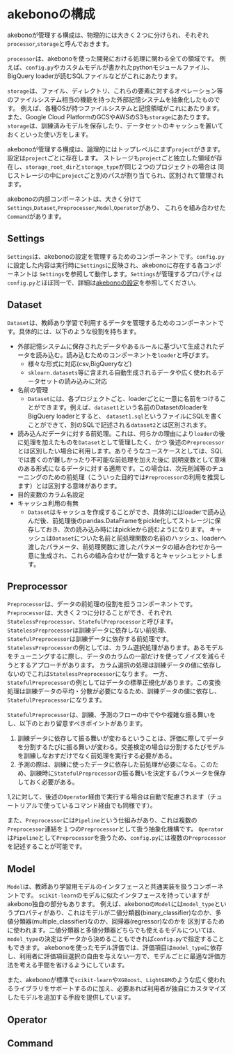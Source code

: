 # akebonoの構成


akebonoが管理する構成は、物理的には大きく２つに分けられ、それぞれ`processor`,`storage`と呼んでおきます。

`processor`は、akebonoを使った開発における処理に関わる全ての領域です。
例えば、`config.py`やカスタムモデルが書かれたpythonモジュールファイル、BigQuery loaderが読むSQLファイルなどがこれにあたります。

`storage`は、ファイル、ディレクトリ、これらの要素に対するオペレーション等のファイルシステム相当の機能を持った外部記憶システムを抽象化したものです。
例えば、各種OSが持つファイルシステムと記憶領域がこれにあたります。また、Google Cloud PlatformのGCSやAWSのS3も`storage`にあたります。
`storage`は、訓練済みモデルを保存したり、データセットのキャッシュを置いておくといった使い方をします。


akebonoが管理する構成は、論理的にはトップレベルにまず`project`がきます。設定は`project`ごとに存在します。
ストレージも`project`ごと独立した領域が存在し、`storage_root_dir`と`storage_type`が同じ２つのプロジェクトの場合は
同じストレージの中に`project`ごと別のパスが割り当てられ、区別されて管理されます。

akebonoの内部コンポーネントは、大きく分けて `Settings`,`Dataset`,`Preprocessor`,`Model`,`Operator`があり、
これらを組み合わせた`Command`があります。


## Settings

`Settings`は、akebonoの設定を管理するためのコンポーネントです。`config.py`に設定した内容は実行時に`Settings`に反映され、akebonoに存在する各コンポーネントは
`Settings`を参照して動作します。`Settings`が管理するプロパティは`config.py`とほぼ同一で、詳細は[akebonoの設定](config.md)を参照してください。

## Dataset

`Dataset`は、教師あり学習で利用するデータを管理するためのコンポーネントです。具体的には、以下のような役割を持ちます。

* 外部記憶システムに保存されたデータやあるルールに基づいて生成されたデータを読み込む。読み込むためのコンポーネントを`loader`と呼びます。
    - 様々な形式に対応(csv,BigQueryなど)
    - `sklearn.datasets`等に含まれる自動生成されるデータや広く使われるデータセットの読み込みに対応
* 名前の管理
    - `Dataset`には、各プロジェクトごと、loaderごとに一意に名前をつけることができます。例えば、`dataset1`という名前のDatasetのloaderをBigQuery loaderとすると、
    `dataset1.sql`というファイルにSQLを書くことができて、別のSQLで記述される`dataset2`とは区別されます。
* 読み込んだデータに対する前処理。これは、何らかの理由により`loader`の後に処理を加えたものを`Dataset`として管理したく、かつ
後述の`Preprocessor`とは区別したい場合に利用します。ありそうなユースケースとしては、SQLでは書くのが難しかったり不可能な前処理を加えた後に
説明変数として意味のある形式になるデータに対する適用です。この場合は、次元削減等のチューニングのための前処理（こういった目的では`Preprocessor`の利用を推奨します）とは区別する意味があります。
* 目的変数のカラム名設定
* キャッシュ利用の有無
    - `Dataset`はキャッシュを作成することができ、具体的にはloaderで読み込んだ後、前処理後のpandas.DataFrameをpickle化してストレージに保存しておき、次の読み込み時にはpickleから読むようになります。
    キャッシュは`Dataset`についた名前と前処理関数の名前のハッシュ、loaderへ渡したパラメータ、前処理関数に渡したパラメータの組み合わせから一意に生成され、これらの組み合わせが一致するとキャッシュヒットします。


## Preprocessor

`Preprocessor`は、データの前処理の役割を担うコンポーネントです。
`Preprocessor`は、大きく２つに分けることができ、それぞれ`StatelessPreprocessor`、`StatefulPreprocessor`と呼びます。
`StatelessPreprocessor`は訓練データに依存しない前処理、`StatefulPreprocessor`は訓練データに依存する前処理です。
`StatelessPreprocessor`の例としては、カラム選択処理があります。あるモデルをチューニングするに際し、データのカラムの一部だけを使ってノイズを減らそうとするアプローチがあります。
カラム選択の処理は訓練データの値に依存しないのでこれは`StatelessPreprocessor`になります。
一方、`StatefulPreprocessor`の例としてはデータの標準正規化があります。この変換処理は訓練データの平均・分散が必要になるため、訓練データの値に依存し、`StatefulPreprocessor`になります。

`StatefulPreprocessor`は、訓練、予測のフローの中でやや複雑な振る舞いをし、以下のとおり留意すべきポイントがあります。

1. 訓練データに依存して振る舞いが変わるということは、評価に際してデータを分割するたびに振る舞いが変わる。交差検定の場合は分割するたびモデルを訓練しなおすだけでなく前処理を実行する必要がある。
2. 予測の際は、訓練に使ったデータに依存した前処理が必要になる。このため、訓練時に`StatefulPreprocessor`の振る舞いを決定するパラメータを保存しておく必要がある。

1,2に対して、後述の`Operator`経由で実行する場合は自動で配慮されます（チュートリアルで使っているコマンド経由でも同様です）。

また、`Preprocessor`には`Pipeline`という仕組みがあり、これは複数の`Preprocessor`連結を１つの`Preprocessor`として扱う抽象化機構です。
`Operator`は`Pipeline`として`Preprocessor`を扱うため、`config.py`には複数の`Preprocessor`を記述することが可能です。


## Model

`Model`は、教師あり学習用モデルのインタフェースと共通実装を扱うコンポーネントです。
`scikit-learn`のモデルに似たインタフェースを持っていますがakebono独自の部分もあります。
例えば、akebonoの`Model`には`model_type`というプロパティがあり、これはモデルが二値分類器(binary_classifier)なのか、多値分類器(multiple_classifier)なのか、回帰器(regressor)なのかを
区別するために使われます。二値分類器と多値分類器どちらでも使えるモデルについては、`model_type`の決定はデータから決めることもできれば`config.py`で指定することもできます。
akebonoを使ったモデル評価では、評価項目は`model_type`に依存し、利用者に評価項目選択の自由を与えない一方で、モデルごとに最適な評価方法を考える手間を省けるようにしています。

また、akebonoが標準で`scikit-learn`や`XGBoost`、`LightGBM`のような広く使われるライブラリをサポートするのに加え、必要あれば利用者が独自にカスタマイズしたモデルを追加する手段を提供しています。


## Operator

## Command
